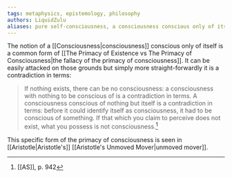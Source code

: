 ```yaml
---
tags: metaphysics, epistemology, philosophy
authors: LiquidZulu
aliases: pure self-consciousness, a consciousness conscious only of itself
---
```


The notion of a [[Consciousness|consciousness]] conscious only of itself is a common form of [[The Primacy of Existence vs The Primacy of Consciousness|the fallacy of the primacy of consciousness]]. It can be easily attacked on those grounds but simply more straight-forwardly it is a contradiction in terms: 

>If nothing exists, there can be no consciousness: a consciousness with nothing to be conscious of is a contradiction in terms. A consciousness conscious of nothing but itself is a contradiction in terms: before it could identify itself as consciousness, it had to be conscious of something. If that which you claim to perceive does not exist, what you possess is not consciousness.[^1]

This specific form of the primacy of consciousness is seen in [[Aristotle|Aristotle's]] [[Aristotle's Unmoved Mover|unmoved mover]].

[^1]: [[AS]], p. 942